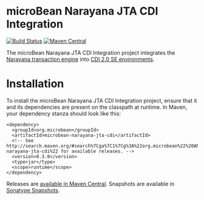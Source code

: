 # microBean Narayana JTA CDI Integration

[![Build Status](https://travis-ci.org/microbean/microbean-narayana-jta-cdi.svg?branch=master)](https://travis-ci.org/microbean/microbean-narayana-jta-cdi)
[![Maven Central](https://maven-badges.herokuapp.com/maven-central/org.microbean/microbean-narayana-jta-cdi/badge.svg)](https://maven-badges.herokuapp.com/maven-central/org.microbean/microbean-narayana-jta-cdi)

The microBean Narayana JTA CDI Integration project integrates the
[Narayana transaction engine][narayana-jta] into [CDI 2.0 SE
environments][cdi].

# Installation

To install the microBean Narayana JTA CDI Integration
project, ensure that it and its dependencies are present on the
classpath at runtime.  In Maven, your dependency stanza should look
like this:

    <dependency>
      <groupId>org.microbean</groupId>
      <artifactId>microbean-narayana-jta-cdi</artifactId>
      <!-- See http://search.maven.org/#search%7Cga%7C1%7Cg%3A%22org.microbean%22%20AND%20a%3A%22microbean-narayana-jta-cdi%22 for available releases. -->
      <version>0.3.0</version>
      <type>jar</type>
      <scope>runtime</scope>
    </dependency>
    
Releases are [available in Maven Central][maven-central].  Snapshots
are available in [Sonatype Snapshots][sonatype-snapshots].

[narayana-jta]: http://narayana.io/
[cdi]: http://docs.jboss.org/cdi/spec/2.0/cdi-spec.html#part_2
[maven-central]: http://search.maven.org/#search%7Cga%7C1%7Cg%3A%22org.microbean%22%20AND%20a%3A%22microbean-narayana-jta-cdi%22
[sonatype-snapshots]: https://oss.sonatype.org/content/repositories/snapshots/org/microbean/microbean-narayana-jta-cdi/

